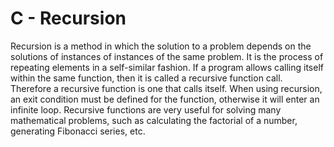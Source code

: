 # C - Recursion
Recursion is a method in which the solution to a problem depends on the solutions of instances of instances of the same problem.
It is the process of repeating elements in a self-similar fashion. 
If a program allows calling itself within the same function, then it is called a recursive function call.
Therefore a recursive function is one that calls itself.
When using recursion, an exit condition must be defined for the function, otherwise it will enter an infinite loop.
Recursive functions are very useful for solving many mathematical problems, such as calculating the factorial of a number, generating Fibonacci series, etc.
